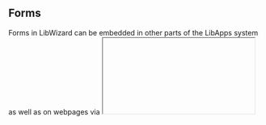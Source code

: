 ## Forms

Forms in LibWizard can be embedded in other parts of the LibApps system as well as on webpages via <iframe> codes. They are useful for capturing information on websites and features include: a drag and drop interface for adding questions/content, skip logic and if/then statements, ability to email submissions to any users. 

To create/manage forms: 

1. In LibWizard, open the ```Forms``` tab in the top navigation. 
2. From the main dashboard, you can click to view a form's URL/Code, # of Submissions, # Items in the form, and you can preview a form or move it to a folder by clicking the three dots in the ```Actions``` column on the right. 
3. Forms can be organized into folders by clicking the blue ```+Create New Folder``` button at the top. 
4. Click the blue ```+Create New``` at the top to create a new form. You can start with a blank slate or by copying an existing form. You can also give your form a friendly URL and description. 
5. To edit an existing form, click on it's title in the ```Name``` column on the left.
6. Springshare has much documentation about adding questions to form, managing its settings, reporting, permissions and sharing. See the forms [documentation](https://ask.springshare.com/libwizard/search/?t=0&adv=1&topics=Forms) to learn more (note: you must be signed into your Springshare account to access their help documents). 